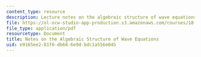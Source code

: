 ```yaml
---
content_type: resource
description: Lecture notes on the algebraic structure of wave equations.
file: https://ol-ocw-studio-app-production.s3.amazonaws.com/courses/18-369-mathematical-methods-in-nanophotonics-spring-2008/e9165ee281f6db686e9dbdc1a556e045_wave_equations.pdf
file_type: application/pdf
resourcetype: Document
title: Notes on the Algebraic Structure of Wave Equations
uid: e9165ee2-81f6-db68-6e9d-bdc1a556e045
---
```

